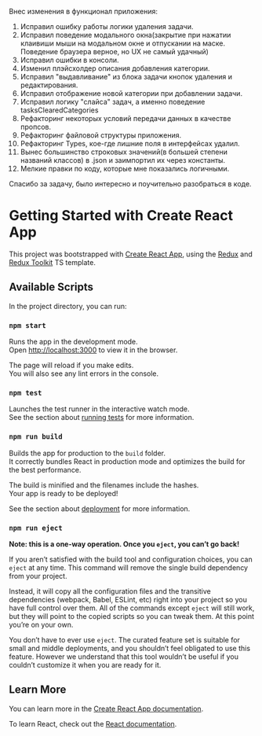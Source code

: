 Внес изменения в функционал приложения:

1. Исправил ошибку работы логики удаления задачи.
2. Исправил поведение модального окна(закрытие при нажатии клаивиши мыши на модальном окне и отпускании на маске. Поведение браузера верное, но UX не самый удачный)
3. Исправил ошибки в консоли.
4. Изменил плэйсхолдер описания добавления категории.
5. Исправил "выдавливание" из блока задачи кнопок удаления и редактирования.
6. Исправил отображение новой категории при добавлении задачи.
7. Исправил логику "слайса" задач, а именно поведение tasksClearedCategories
8. Рефакторинг некоторых условий передачи данных в качестве пропсов.
9. Рефакторинг файловой структуры приложения.
10. Рефакторинг Types, кое-где лишние поля в интерфейсах удалил.
11. Вынес большинство строковых значений(в большей степени названий классов) в .json и заимпортил их через константы.
12. Мелкие правки по коду, которые мне показались логичными.

Спасибо за задачу, было интересно и поучительно разобраться в коде.

# Getting Started with Create React App

This project was bootstrapped with [Create React App](https://github.com/facebook/create-react-app), using the [Redux](https://redux.js.org/) and [Redux Toolkit](https://redux-toolkit.js.org/) TS template.

## Available Scripts

In the project directory, you can run:

### `npm start`

Runs the app in the development mode.\
Open [http://localhost:3000](http://localhost:3000) to view it in the browser.

The page will reload if you make edits.\
You will also see any lint errors in the console.

### `npm test`

Launches the test runner in the interactive watch mode.\
See the section about [running tests](https://facebook.github.io/create-react-app/docs/running-tests) for more information.

### `npm run build`

Builds the app for production to the `build` folder.\
It correctly bundles React in production mode and optimizes the build for the best performance.

The build is minified and the filenames include the hashes.\
Your app is ready to be deployed!

See the section about [deployment](https://facebook.github.io/create-react-app/docs/deployment) for more information.

### `npm run eject`

**Note: this is a one-way operation. Once you `eject`, you can’t go back!**

If you aren’t satisfied with the build tool and configuration choices, you can `eject` at any time. This command will remove the single build dependency from your project.

Instead, it will copy all the configuration files and the transitive dependencies (webpack, Babel, ESLint, etc) right into your project so you have full control over them. All of the commands except `eject` will still work, but they will point to the copied scripts so you can tweak them. At this point you’re on your own.

You don’t have to ever use `eject`. The curated feature set is suitable for small and middle deployments, and you shouldn’t feel obligated to use this feature. However we understand that this tool wouldn’t be useful if you couldn’t customize it when you are ready for it.

## Learn More

You can learn more in the [Create React App documentation](https://facebook.github.io/create-react-app/docs/getting-started).

To learn React, check out the [React documentation](https://reactjs.org/).
